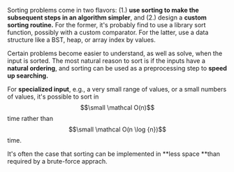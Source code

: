Sorting problems come in two flavors: \(1.\) **use sorting to make the subsequent steps in an algorithm simpler**, and \(2.\) design a **custom sorting routine.** For the former, it's probably find to use a library sort function, possibly with a custom comparator. For the latter, use a data structure like a BST, heap, or array index by values. 

Certain problems become easier to understand, as well as solve, when the input is sorted. The most natural reason to sort is if the inputs have a **natural ordering**, and sorting can be used as a preprocessing step to **speed up searching.**

For **specialized input**, e.g., a very small range of values, or a small numbers of values, it's possible to sort in $$\small \mathcal O(n)$$ time rather than $$\small \mathcal O(n \log {n})$$ time. 

It's often the case that sorting can be implemented in **less space **than required by a brute-force apprach. 



